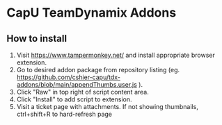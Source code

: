 CapU TeamDynamix Addons 
===
How to install 
---

1. Visit https://www.tampermonkey.net/ and install appropriate browser extension.
2. Go to desired addon package from repository listing (eg. https://github.com/cshier-capu/tdx-addons/blob/main/appendThumbs.user.js ).
3. Click "Raw" in top right of script content area.
4. Click "Install" to add script to extension.
5. Visit a ticket page with attachments. If not showing thumbnails, ctrl+shift+R to hard-refresh page
